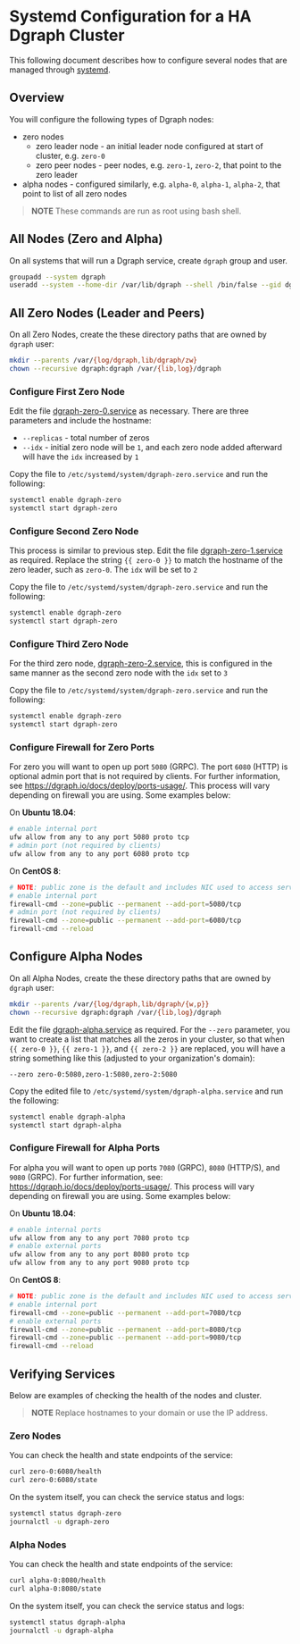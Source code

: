 # Systemd Configuration for a HA Dgraph Cluster

This following document describes how to configure several nodes that are managed through [systemd](https://systemd.io/).

## Overview

You will configure the following types of Dgraph nodes:

* zero nodes
  * zero leader node - an initial leader node configured at start of cluster, e.g. `zero-0`
  * zero peer nodes - peer nodes, e.g. `zero-1`, `zero-2`, that point to the zero leader
* alpha nodes - configured similarly, e.g. `alpha-0`, `alpha-1`, `alpha-2`, that point to list of all zero nodes

> **NOTE** These commands are run as root using bash shell.

## All Nodes (Zero and Alpha)

On all systems that will run a Dgraph service, create `dgraph` group and user.

```bash
groupadd --system dgraph
useradd --system --home-dir /var/lib/dgraph --shell /bin/false --gid dgraph dgraph
```

## All Zero Nodes (Leader and Peers)

On all Zero Nodes, create the these directory paths that are owned by `dgraph` user:

```bash
mkdir --parents /var/{log/dgraph,lib/dgraph/zw}
chown --recursive dgraph:dgraph /var/{lib,log}/dgraph
```

### Configure First Zero Node

Edit the file [dgraph-zero-0.service](dgraph-zero-0.service) as necessary.  There are three parameters and include the hostname:

* `--replicas` - total number of zeros
* `--idx` - initial zero node will be `1`, and each zero node added afterward will have the `idx` increased by `1`

Copy the file to `/etc/systemd/system/dgraph-zero.service` and run the following:

```bash
systemctl enable dgraph-zero
systemctl start dgraph-zero
```

### Configure Second Zero Node

This process is similar to previous step. Edit the file [dgraph-zero-1.service](dgraph-zero-1.service) as required. Replace the string `{{ zero-0 }}` to match the hostname of the zero leader, such as `zero-0`.  The `idx` will be set to `2`

Copy the file to `/etc/systemd/system/dgraph-zero.service` and run the following:

```bash
systemctl enable dgraph-zero
systemctl start dgraph-zero
```

### Configure Third Zero Node

For the third zero node,  [dgraph-zero-2.service](dgraph-zero-2.service), this is configured in the same manner as the second zero node with the `idx` set to `3`

Copy the file to `/etc/systemd/system/dgraph-zero.service` and run the following:

```bash
systemctl enable dgraph-zero
systemctl start dgraph-zero
```

### Configure Firewall for Zero Ports

For zero you will want to open up port `5080` (GRPC). The port `6080` (HTTP) is optional admin port that is not required by clients. For further information, see https://dgraph.io/docs/deploy/ports-usage/.  This process will vary depending on firewall you are using.  Some examples below:

On **Ubuntu 18.04**:

```bash
# enable internal port
ufw allow from any to any port 5080 proto tcp
# admin port (not required by clients)
ufw allow from any to any port 6080 proto tcp
```

On **CentOS 8**:

```bash
# NOTE: public zone is the default and includes NIC used to access service
# enable internal port
firewall-cmd --zone=public --permanent --add-port=5080/tcp
# admin port (not required by clients)
firewall-cmd --zone=public --permanent --add-port=6080/tcp
firewall-cmd --reload
```

## Configure Alpha Nodes

On all Alpha Nodes, create the these directory paths that are owned by `dgraph` user:

```bash
mkdir --parents /var/{log/dgraph,lib/dgraph/{w,p}}
chown --recursive dgraph:dgraph /var/{lib,log}/dgraph
```

Edit the file [dgraph-alpha.service](dgraph-alpha.service) as required.  For the `--zero` parameter, you want to create a list that matches all the zeros in your cluster, so that when `{{ zero-0 }}`, `{{ zero-1 }}`, and `{{ zero-2 }}` are replaced, you will have a string something like this (adjusted to your organization's domain):

```
--zero zero-0:5080,zero-1:5080,zero-2:5080
```

Copy the edited file to `/etc/systemd/system/dgraph-alpha.service` and run the following:

```bash
systemctl enable dgraph-alpha
systemctl start dgraph-alpha
```

### Configure Firewall for Alpha Ports

For alpha you will want to open up ports `7080` (GRPC), `8080` (HTTP/S), and `9080` (GRPC).  For further information, see: https://dgraph.io/docs/deploy/ports-usage/. This process will vary depending on firewall you are using.  Some examples below:

On **Ubuntu 18.04**:

```bash
# enable internal ports
ufw allow from any to any port 7080 proto tcp
# enable external ports
ufw allow from any to any port 8080 proto tcp
ufw allow from any to any port 9080 proto tcp
```

On **CentOS 8**:


```bash
# NOTE: public zone is the default and includes NIC used to access service
# enable internal port
firewall-cmd --zone=public --permanent --add-port=7080/tcp
# enable external ports
firewall-cmd --zone=public --permanent --add-port=8080/tcp
firewall-cmd --zone=public --permanent --add-port=9080/tcp
firewall-cmd --reload
```

## Verifying Services

Below are examples of checking the health of the nodes and cluster.

> **NOTE** Replace hostnames to your domain or use the IP address.

### Zero Nodes

You can check the health and state endpoints of the service:

```bash
curl zero-0:6080/health
curl zero-0:6080/state
```

On the system itself, you can check the service status and logs:

```bash
systemctl status dgraph-zero
journalctl -u dgraph-zero
```

### Alpha Nodes

You can check the health and state endpoints of the service:

```bash
curl alpha-0:8080/health
curl alpha-0:8080/state
```

On the system itself, you can check the service status and logs:

```bash
systemctl status dgraph-alpha
journalctl -u dgraph-alpha
```
